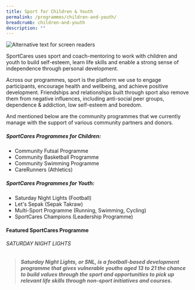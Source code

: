 ```yaml
---
title: Sport for Children & Youth
permalink: /programmes/children-and-youth/
breadcrumb: children-and-youth
description: ""
---
```

![Alternative text for screen readers](/images/Children_youth_programme.png)


SportCares uses sport and coach-mentoring to work with children and youth to build self-esteem, learn life skills and enable a strong sense of independence through personal development. 

Across our programmes, sport is the platform we use to engage participants, encourage health and wellbeing, and achieve positive development. Friendships and relationships built through sport also remove them from negative influences, including anti-social peer groups, dependence & addiction, low self-esteem and boredom. 

And mentioned below are the community programmes that we currently manage with the support of various community partners and donors. 

##### SportCares Programmes for Children:
* Community Futsal Programme
* Community Basketball Programme
* Community Swimming Programme 
* CareRunners (Athletics)

##### SportCares Programmes for Youth:
* Saturday Night Lights (Football)
* Let's Sepak (Sepak Takraw) 
* Multi-Sport Programme (Running, Swimming, Cycling) 
* SportCares Champions (Leadership Programme) 


#### Featured SportCares Programme
###### SATURDAY NIGHT LIGHTS
> ##### Saturday Night Lights, or SNL, is a football-based development programme that gives vulnerable youths aged 13 to 21 the chance to build values through the sport and opportunities to pick up relevant life skills through non-sport initiatives and courses.